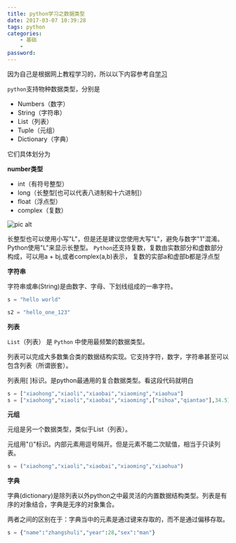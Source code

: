 ```yaml
---
title: python学习之数据类型
date: 2017-03-07 10:39:28
tags: python
categories:
    - 基础
    - 
password: 
---
```


因为自己是根据网上教程学习的，所以以下内容参考自[学习](http://www.w3cschool.cc/python/python-variable-types.html)

`python`支持物种数据类型，分别是

- Numbers（数字）
- String（字符串）
- List（列表）
- Tuple（元组）
- Dictionary（字典）

它们具体划分为

**number类型**

- int（有符号整型）
- long（长整型[也可以代表八进制和十六进制]）
- float（浮点型）
- complex（复数）

![pic alt](https://github.com/zsl-github/blog/raw/master/source/picture/py_study_1.png)

长整型也可以使用小写"L"，但是还是建议您使用大写"L"，避免与数字"1"混淆。Python使用"L"来显示长整型。
`Python`还支持复数，复数由实数部分和虚数部分构成，可以用a + bj,或者complex(a,b)表示， 复数的实部a和虚部b都是浮点型

**字符串**

字符串或串(String)是由数字、字母、下划线组成的一串字符。

```python
s = "hello world"

s2 = "hello_one_123"
```

**列表**

`List`（列表） 是 `Python` 中使用最频繁的数据类型。

列表可以完成大多数集合类的数据结构实现。它支持字符，数字，字符串甚至可以包含列表（所谓嵌套）。

列表用[ ]标识。是python最通用的复合数据类型。看这段代码就明白

```python
s = ["xiaohong","xiaoli","xiaobai","xiaoming","xiaohua"]
s = ["xiaohong","xiaoli","xiaobai","xiaoming",["nihoa","qiantao"],34.5]
```

**元组**

元组是另一个数据类型，类似于List（列表）。

元组用"()"标识。内部元素用逗号隔开。但是元素不能二次赋值，相当于只读列表。

```python
s = ("xiaohong","xiaoli","xiaobai","xiaoming","xiaohua")
```

**字典**

字典(dictionary)是除列表以外python之中最灵活的内置数据结构类型。列表是有序的对象结合，字典是无序的对象集合。

两者之间的区别在于：字典当中的元素是通过键来存取的，而不是通过偏移存取。


```python
s = {"name":"zhangshuli","year":28,"sex":"man"}
```
